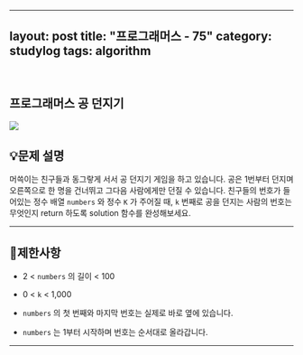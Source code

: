 ﻿
---
layout: post
title: "프로그래머스 - 75"
category: studylog
tags: algorithm
---

<br>

## 프로그래머스 공 던지기


![](https://velog.velcdn.com/images/dlsdud9098/post/e1464da6-734f-4172-a5d3-8df73b71a328/image.png)
## 💡문제 설명
머쓱이는 친구들과 동그랗게 서서 공 던지기 게임을 하고 있습니다. 공은 1번부터 던지며 오른쪽으로 한 명을 건너뛰고 그다음 사람에게만 던질 수 있습니다. 친구들의 번호가 들어있는 정수 배열 ```numbers```
와 정수 ```K```
가 주어질 때, ```k```
번째로 공을 던지는 사람의 번호는 무엇인지 return 하도록 solution 함수를 완성해보세요.


---




## 🚫제한사항


* 2 &lt; ```numbers```
의 길이 &lt; 100




* 0 &lt; ```k```
 &lt; 1,000




* ```numbers```
의 첫 번째와 마지막 번호는 실제로 바로 옆에 있습니다.




* ```numbers```
는 1부터 시작하며 번호는 순서대로 올라갑니다.




---


